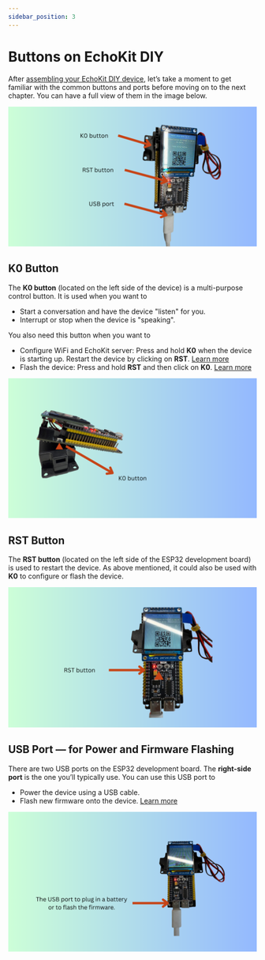 ```yaml
---
sidebar_position: 3
---
```


# Buttons on EchoKit DIY

After [assembling your EchoKit DIY device](./assemble-echokit.md), let’s take a moment to get familiar with the common buttons and ports before moving on to the next chapter. You can have a full view of them in the image below.

![](buttons-echokit-diy.png)

## K0 Button

The **K0 button** (located on the left side of the device) is a multi-purpose control button. It is used when you want to

* Start a conversation and have the device "listen" for you.
* Interrupt or stop when the device is "speaking".

You also need this button when you want to

* Configure WiFi and EchoKit server: Press and hold **K0** when the device is starting up. Restart the device by clicking on **RST**. [Learn more](../quick-start.md)
* Flash the device: Press and hold **RST** and then click on **K0**. [Learn more](flash-firmware.md)

![](k0-button-echokit-diy.png)

## RST Button

The **RST button** (located on the left side of the ESP32 development board) is used to restart the device. As above mentioned, it could also be used with **K0** to configure or flash the device.

![](rst-button-echokit-diy.png)

## USB Port — for Power and Firmware Flashing

There are two USB ports on the ESP32 development board.
The **right-side port** is the one you’ll typically use. You can use this USB port to

* Power the device using a USB cable.
* Flash new firmware onto the device. [Learn more](flash-firmware.md)

![](usb-port-echokit-diy.png)
